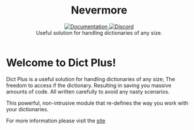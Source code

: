<h1 align="center">Nevermore</h1>
<div align="center">
	<a href="https://coderrone.github.io/Dict-Plus/">
		<img src="https://img.shields.io/badge/docs-website-green.svg" alt="Documentation" />
	</a>
	<a href="https://discord.gg/9kMyrXH">
		<img src="https://img.shields.io/badge/discord-nevermore-blue.svg" alt="Discord" />
	</a>
</div>

<div align="center">
	Useful solution for handling dictionaries of any size.
</div>

<div>&nbsp;</div>

# Welcome to Dict Plus!

Dict Plus is a useful solution for handling dictionaries of any size; The freedom to access if the dictionary.
Resulting in saving you massive amounts of code. All written carefully to avoid any nasty scenarios.

This powerful, non-intrusive module that re-defines the way you work with your dictionaries.

For more information please visit the [site](https://coderrone.github.io/Dict-Plus/)
